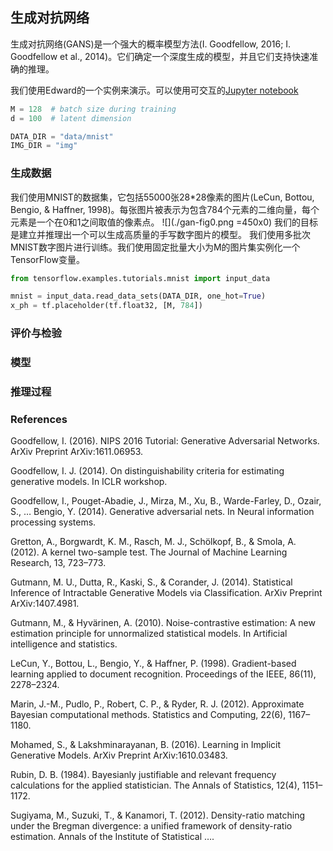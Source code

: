 ## 生成对抗网络
生成对抗网络(GANS)是一个强大的概率模型方法(I. Goodfellow, 2016; I. Goodfellow et al., 2014)。它们确定一个深度生成的模型，并且它们支持快速准确的推理。

我们使用Edward的一个实例来演示。可以使用可交互的[Jupyter notebook](http://nbviewer.jupyter.org/github/blei-lab/edward/blob/master/notebooks/gan.ipynb)
```python
M = 128  # batch size during training
d = 100  # latent dimension

DATA_DIR = "data/mnist"
IMG_DIR = "img"
```
### 生成数据
我们使用MNIST的数据集，它包括55000张28*28像素的图片(LeCun, Bottou, Bengio, & Haffner, 1998)。每张图片被表示为包含784个元素的二维向量，每个元素是一个在0和1之间取值的像素点。
![](./gan-fig0.png =450x0)
我们的目标是建立并推理出一个可以生成高质量的手写数字图片的模型。
我们使用多批次MNIST数字图片进行训练。我们使用固定批量大小为M的图片集实例化一个TensorFlow变量。
```python
from tensorflow.examples.tutorials.mnist import input_data

mnist = input_data.read_data_sets(DATA_DIR, one_hot=True)
x_ph = tf.placeholder(tf.float32, [M, 784])
```

### 评价与检验

### 模型

### 推理过程

### References
Goodfellow, I. (2016). NIPS 2016 Tutorial: Generative Adversarial Networks. ArXiv Preprint ArXiv:1611.06953.

Goodfellow, I. J. (2014). On distinguishability criteria for estimating generative models. In ICLR workshop.

Goodfellow, I., Pouget-Abadie, J., Mirza, M., Xu, B., Warde-Farley, D., Ozair, S., … Bengio, Y. (2014). Generative adversarial nets. In Neural information processing systems.

Gretton, A., Borgwardt, K. M., Rasch, M. J., Schölkopf, B., & Smola, A. (2012). A kernel two-sample test. The Journal of Machine Learning Research, 13, 723–773.

Gutmann, M. U., Dutta, R., Kaski, S., & Corander, J. (2014). Statistical Inference of Intractable Generative Models via Classification. ArXiv Preprint ArXiv:1407.4981.

Gutmann, M., & Hyvärinen, A. (2010). Noise-contrastive estimation: A new estimation principle for unnormalized statistical models. In Artificial intelligence and statistics.

LeCun, Y., Bottou, L., Bengio, Y., & Haffner, P. (1998). Gradient-based learning applied to document recognition. Proceedings of the IEEE, 86(11), 2278–2324.

Marin, J.-M., Pudlo, P., Robert, C. P., & Ryder, R. J. (2012). Approximate Bayesian computational methods. Statistics and Computing, 22(6), 1167–1180.

Mohamed, S., & Lakshminarayanan, B. (2016). Learning in Implicit Generative Models. ArXiv Preprint ArXiv:1610.03483.

Rubin, D. B. (1984). Bayesianly justifiable and relevant frequency calculations for the applied statistician. The Annals of Statistics, 12(4), 1151–1172.

Sugiyama, M., Suzuki, T., & Kanamori, T. (2012). Density-ratio matching under the Bregman divergence: a unified framework of density-ratio estimation. Annals of the Institute of Statistical ….

